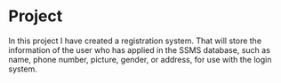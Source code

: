 # Project
In this project I have created a registration system. That will store the information of the user who has applied in the SSMS database, such as name, phone number, picture, gender, or address, for use with the login system.
